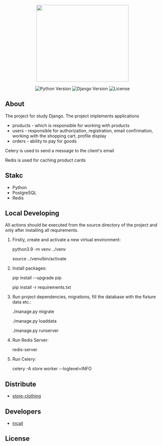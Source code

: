 <p align="center">
      <img src="https://img.freepik.com/premium-vector/clothing-store-logo-design-with-hanger-vector-illustration_500223-959.jpg?w=740" width="300" height="250">
</p>

<p align="center">
   <img src="https://img.shields.io/badge/Python-3.10.6-orange" alt="Python Version">
   <img src="https://img.shields.io/badge/Django-3.2.13-blue" alt="Django Version">
   <img src="https://img.shields.io/badge/License-No-green" alt="License">
</p>

## About

The project for study Django.
The project implements applications
- products - which is responsible for working with products
- users - responsible for authorization, registration, email confirmation, working with the shopping cart, profile display
- orders - ability to pay for goods

<p>Celery is used to send a message to the client's email</p>
<p>Redis is used for caching product cards</p>

## Stakc
- Python
- PostgreSQL
- Redis

## Local Developing

All actions should be executed from the source directory of the project and only after installing all requirements.

1. Firstly, create and activate a new virtual environment:
     <p>python3.9 -m venv ../venv</p>
     <p>source ../venv/bin/activate</p>
      
2. Install packages:
      <p>pip install --upgrade pip</p>
      <p>pip install -r requirements.txt</p>

3. Run project dependencies, migrations, fill the database with the fixture data etc.:
      <p>./manage.py migrate</p>
      <p>./manage.py loaddata <path_to_fixture_files></p>
      <p>./manage.py runserver</p>
      
4. Run Redis Server:
      <p>redis-server</p>
      
5. Run Celery:
      <p>celery -A store worker --loglevel=INFO</p>

## Distribute

- [store-clothing](http://storeclo.fatboy.hostflyby.net/)


## Developers

- [incail](https://github.com/incail)

## License
